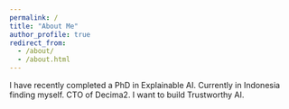 ```yaml
---
permalink: /
title: "About Me"
author_profile: true
redirect_from: 
  - /about/
  - /about.html
---
```



I have recently completed a PhD in Explainable AI. Currently in Indonesia finding myself. CTO of Decima2. I want to build Trustworthy AI. 

